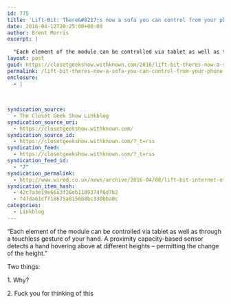 ```yaml
---
id: 775
title: 'Lift-Bit: There&#8217;s now a sofa you can control from your phone (Wired UK)'
date: 2016-04-12T20:25:00+00:00
author: Brent Morris
excerpt: |
  
  "Each element of the module can be controlled via tablet as well as through a touchless gesture of your hand. A proximity capacity-based sensor detects a hand hovering above at different heights - permitting the change of the height."Two things:1....
layout: post
guid: https://closetgeekshow.withknown.com/2016/lift-bit-theres-now-a-sofa-you-can-control-from-your
permalink: /lift-bit-theres-now-a-sofa-you-can-control-from-your-phone-wired-uk/
enclosure:
  - |
    
    
    
syndication_source:
  - The Closet Geek Show Linkblog
syndication_source_uri:
  - https://closetgeekshow.withknown.com/
syndication_source_id:
  - https://closetgeekshow.withknown.com/?_t=rss
syndication_feed:
  - https://closetgeekshow.withknown.com/?_t=rss
syndication_feed_id:
  - "7"
syndication_permalink:
  - http://www.wired.co.uk/news/archive/2016-04/08/lift-bit-internet-of-things-sofa
syndication_item_hash:
  - 42c7a3e19e66a3f26eb1189374f6d7b2
  - f47da61cf718675a8156b8bc330bba0c
categories:
  - Linkblog
---
```

<div class="known-bookmark">
  <p>
    &#8220;Each element of the module can be controlled via tablet as well as through a touchless gesture of your hand. A proximity capacity-based sensor detects a hand hovering above at different heights &#8211; permitting the change of the height.&#8221;
  </p>
  
  <p>
    Two things:
  </p>
  
  <p>
    1. Why?
  </p>
  
  <p>
    2. Fuck you for thinking of this
  </p>
</div>
